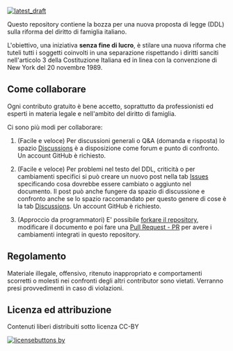 [![latest_draft](https://img.shields.io/badge/-Scarica%20l'ultima%20bozza%20del%20DDL-green?style=for-the-badge)](https://github.com/dirittodifamiglia/propostaddl/releases/latest/download/ddl.pdf)

Questo repository contiene la bozza per una nuova proposta di legge (DDL) sulla riforma del diritto di famiglia italiano.

L'obiettivo, una iniziativa **senza fine di lucro**, è stilare una nuova riforma che tuteli tutti i soggetti coinvolti in una separazione rispettando i diritti sanciti nell'articolo 3 della Costituzione Italiana ed in linea con la convenzione di New York del 20 novembre 1989.

Come collaborare
----------------

Ogni contributo gratuito è bene accetto, soprattutto da professionisti ed esperti in materia legale e nell'ambito del diritto di famiglia.

Ci sono più modi per collaborare:

1. (Facile e veloce) Per discussioni generali o Q&A (domanda e risposta) lo spazio [Discussions](https://github.com/dirittodifamiglia/propostaddl/discussions) è a disposizione come forum e punto di confronto. Un account GitHub è richiesto.

2. (Facile e veloce) Per problemi nel testo del DDL, criticità o per cambiamenti specifici si può creare un nuovo post nella tab [Issues](https://github.com/dirittodifamiglia/propostaddl/issues) specificando cosa dovrebbe essere cambiato o aggiunto nel documento. Il post può anche fungere da spazio di discussione e confronto anche se lo spazio raccomandato per questo genere di cose è la tab [Discussions](https://github.com/dirittodifamiglia/propostaddl/discussions). Un account GitHub è richiesto.

3. (Approccio da programmatori) E' possibile [forkare il repository](https://docs.github.com/en/github/getting-started-with-github/fork-a-repo), modificare il documento e poi fare una [Pull Request - PR](https://docs.github.com/en/github/collaborating-with-issues-and-pull-requests) per avere i cambiamenti integrati in questo repository.

Regolamento
----------------

Materiale illegale, offensivo, ritenuto inappropriato e comportamenti scorretti o molesti nei confronti degli altri contributor sono vietati. Verranno presi provvedimenti in caso di violazioni.

Licenza ed attribuzione
-----------------------

Contenuti liberi distribuiti sotto licenza CC-BY

[![licensebuttons by](https://licensebuttons.net/l/by/3.0/88x31.png)](https://creativecommons.org/licenses/by/4.0)